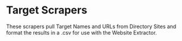 Target Scrapers
===============

These scrapers pull Target Names and URLs from Directory Sites and format the results in a .csv for use with the Website Extractor.